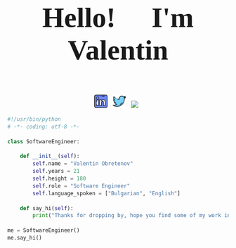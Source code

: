 <p align="center" style="font-size: 4rem; font-weight:bold; font-family: cursive;">
      Hello! &#x1F44B; I'm Valentin
</p>
<div align="center">
    <p align="center">
    <a href="https://www.linkedin.com/in/valentin-obretenov-65530a240/"
        ><img
        height="30"
        src="https://raw.githubusercontent.com/8bithemant/8bithemant/master/linkedin.png?raw=true" /></a
    >&nbsp;&nbsp;
    <a href="https://twitter.com/RealMonster123"
        ><img
        height="30"
        src="https://raw.githubusercontent.com/8bithemant/8bithemant/master/twitter.png?raw=true" /></a
    >&nbsp;&nbsp;
    <a href="mailto:hunterwarwck@gmail.com"
        ><img
        height="30"
        src="https://th.bing.com/th/id/OIP.9sT4UWsRfFiy6vPydv3_-QHaHO?pid=ImgDet&rs=1" /></a
    >&nbsp;&nbsp;
    </p>
</div>

```python
#!/usr/bin/python
# -*- coding: utf-8 -*-

class SoftwareEngineer:

    def __init__(self):
        self.name = "Valentin Obretenov"
        self.years = 21
        self.height = 180
        self.role = "Software Engineer"
        self.language_spoken = ["Bulgarian", "English"]

    def say_hi(self):
        print("Thanks for dropping by, hope you find some of my work interesting.")

me = SoftwareEngineer()
me.say_hi()

```

